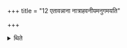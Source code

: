 +++
title = "12 एतावन्नाना नात्राहवनीयमनुगमयति"

+++

<details><summary>थिते</summary>

12. This much is different that one does not cause the Āhavanīya to be extinguished.
</details>
